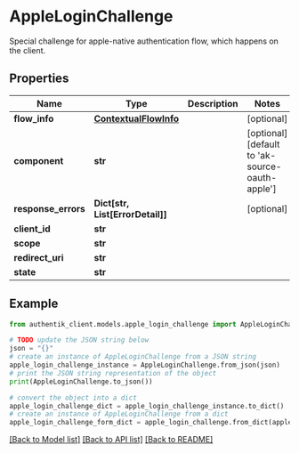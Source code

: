 # AppleLoginChallenge

Special challenge for apple-native authentication flow, which happens on the client.

## Properties

Name | Type | Description | Notes
------------ | ------------- | ------------- | -------------
**flow_info** | [**ContextualFlowInfo**](ContextualFlowInfo.md) |  | [optional] 
**component** | **str** |  | [optional] [default to 'ak-source-oauth-apple']
**response_errors** | **Dict[str, List[ErrorDetail]]** |  | [optional] 
**client_id** | **str** |  | 
**scope** | **str** |  | 
**redirect_uri** | **str** |  | 
**state** | **str** |  | 

## Example

```python
from authentik_client.models.apple_login_challenge import AppleLoginChallenge

# TODO update the JSON string below
json = "{}"
# create an instance of AppleLoginChallenge from a JSON string
apple_login_challenge_instance = AppleLoginChallenge.from_json(json)
# print the JSON string representation of the object
print(AppleLoginChallenge.to_json())

# convert the object into a dict
apple_login_challenge_dict = apple_login_challenge_instance.to_dict()
# create an instance of AppleLoginChallenge from a dict
apple_login_challenge_form_dict = apple_login_challenge.from_dict(apple_login_challenge_dict)
```
[[Back to Model list]](../README.md#documentation-for-models) [[Back to API list]](../README.md#documentation-for-api-endpoints) [[Back to README]](../README.md)


